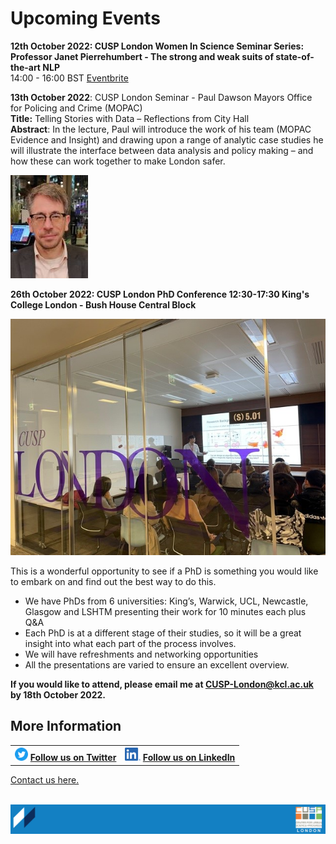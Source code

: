 # Upcoming Events


**12th October 2022: CUSP London Women In Science Seminar Series: Professor Janet Pierrehumbert - The strong and weak suits of state-of-the-art NLP** <br>
14:00 - 16:00 BST [Eventbrite](https://www.kcl.ac.uk/events/wis-seminar-series-the-strong-and-weak-suits-of-state-of-the-art-nlp)

**13th October 2022**: CUSP London Seminar - Paul Dawson Mayors Office for Policing and Crime (MOPAC) <br>
**Title:** Telling Stories with Data – Reflections from City Hall <br>
**Abstract**: 
In the lecture, Paul will introduce the work of his team (MOPAC Evidence and Insight) and drawing upon a range of analytic case studies he will illustrate the interface between data analysis and policy making – and how these can work together to make London safer.<br>

![PaulDawson2](./assets/PaulDawson2.jpg)




**26th October 2022: CUSP London PhD Conference  12:30-17:30 King's College London - Bush House Central Block**


![Bowen3.jpg](./assets/Bowen3.jpg)


This is a wonderful opportunity to see if a PhD is something you would like to embark on and find out the best way to do this.<br>
* We have PhDs from 6 universities: King’s, Warwick, UCL, Newcastle, Glasgow and LSHTM presenting their work for 10 minutes each plus Q&A<br>
* Each PhD is at a different stage of their studies, so it will be a great insight into what each part of the process involves.<br>
* We will have refreshments and networking opportunities <br>
* All the presentations are varied to ensure an excellent overview.<br>

**If you would like to attend, please email me at CUSP-London@kcl.ac.uk by 18th October 2022.**
                                     

## More Information

<table border="0" cellspacing="0" cellpadding="0">
  <tr>
    <th>
<a href="https://twitter.com/cusplondon?lang=en"><img src="./assets/Twitterblue.svg" alt="Twitter" style="width:21px;height:21px;"></a>
<a href="https://twitter.com/cusplondon?lang=en">Follow us on Twitter</a>
    </th>
        <th>
<a href="https://www.linkedin.com/company/centre-for-urban-science-and-progress-london-cusp-london-king-s-college-london/"><img src="./assets/LI-In-Bug.png" alt="Linked In" style="height:21px;"></a>
<a href="https://www.linkedin.com/company/centre-for-urban-science-and-progress-london-cusp-london-king-s-college-london/)">Follow us on LinkedIn</a>
       </th>
   </tr>
</table>
  
[Contact us here.](./YouCanJoinUs.md)<br><br>

![CUSP London Logo](./assets/CUSPbanner_thin_03.png)
